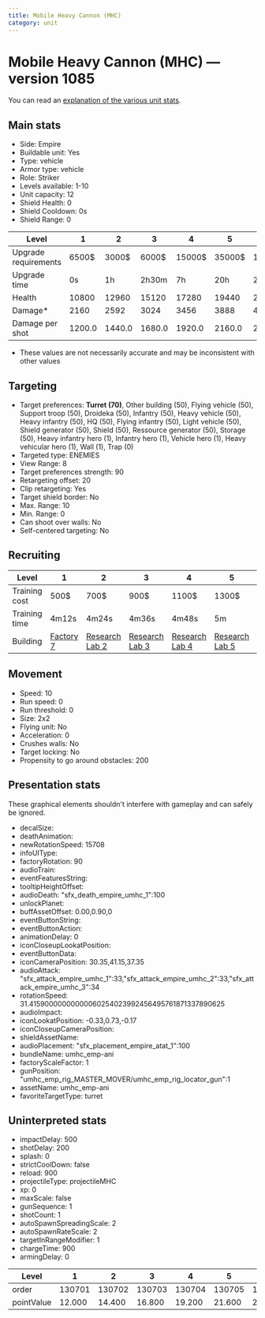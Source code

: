 ```yaml
---
title: Mobile Heavy Cannon (MHC)
category: unit
---
```


# Mobile Heavy Cannon (MHC) — version 1085

You can read an [explanation  of the various unit stats](unitexplained.md).

## Main stats

  * Side: Empire
  * Buildable unit: Yes
  * Type: vehicle
  * Armor type: vehicle
  * Role: Striker
  * Levels available: 1-10
  * Unit capacity: 12
  * Shield Health: 0
  * Shield Cooldown: 0s
  * Shield Range: 0

|Level               |1     |2     |3     |4     |5     |6      |7      |8      |9       |10      |
|--------------------|------|------|------|------|------|-------|-------|-------|--------|--------|
|Upgrade requirements|6500$ |3000$ |6000$ |15000$|35000$|115000$|200000$|385000$|1250000$|2250000$|
|Upgrade time        |0s    |1h    |2h30m |7h    |20h   |2d12h  |4d     |6d     |1w1d    |1w5d    |
|Health              |10800 |12960 |15120 |17280 |19440 |21600  |23760  |25920  |28080   |32400   |
|Damage*             |2160  |2592  |3024  |3456  |3888  |4320   |4752   |5184   |5616    |6480    |
|Damage per shot     |1200.0|1440.0|1680.0|1920.0|2160.0|2400.0 |2640.0 |2880.0 |3120.0  |3600.0  |

* These values are not necessarily accurate and may be inconsistent with other values

## Targeting

  * Target preferences: **Turret (70)**, Other building (50), Flying vehicle (50), Support troop (50), Droideka (50), Infantry (50), Heavy vehicle (50), Heavy infantry (50), HQ (50), Flying infantry (50), Light vehicle (50), Shield generator (50), Shield (50), Ressource generator (50), Storage (50), Heavy infantry hero (1), Infantry hero (1), Vehicle hero (1), Heavy vehicular hero (1), Wall (1), Trap (0)
  * Targeted type: ENEMIES
  * View Range: 8
  * Target preferences strength: 90
  * Retargeting offset: 20
  * Clip retargeting: Yes
  * Target shield border: No
  * Max. Range: 10
  * Min. Range: 0
  * Can shoot over walls: No
  * Self-centered targeting: No

## Recruiting

|Level        |1                              |2                                      |3                                      |4                                      |5                                      |6                                      |7                                      |8                                      |9                                      |10                                      |
|-------------|-------------------------------|---------------------------------------|---------------------------------------|---------------------------------------|---------------------------------------|---------------------------------------|---------------------------------------|---------------------------------------|---------------------------------------|----------------------------------------|
|Training cost|500$                           |700$                                   |900$                                   |1100$                                  |1300$                                  |1500$                                  |1700$                                  |2400$                                  |2700$                                  |3000$                                   |
|Training time|4m12s                          |4m24s                                  |4m36s                                  |4m48s                                  |5m                                     |5m12s                                  |5m24s                                  |5m36s                                  |5m48s                                  |6m                                      |
|Building     |[Factory 7](empireFactory.html)|[Research Lab 2](empireOffenseLab.html)|[Research Lab 3](empireOffenseLab.html)|[Research Lab 4](empireOffenseLab.html)|[Research Lab 5](empireOffenseLab.html)|[Research Lab 6](empireOffenseLab.html)|[Research Lab 7](empireOffenseLab.html)|[Research Lab 8](empireOffenseLab.html)|[Research Lab 9](empireOffenseLab.html)|[Research Lab 10](empireOffenseLab.html)|

## Movement

  * Speed: 10
  * Run speed: 0
  * Run threshold: 0
  * Size: 2x2
  * Flying unit: No
  * Acceleration: 0
  * Crushes walls: No
  * Target locking: No
  * Propensity to go around obstacles: 200

## Presentation stats

These graphical elements shouldn't interfere with gameplay and can safely be ignored.

  * decalSize: 
  * deathAnimation: 
  * newRotationSpeed: 15708
  * infoUIType: 
  * factoryRotation: 90
  * audioTrain: 
  * eventFeaturesString: 
  * tooltipHeightOffset: 
  * audioDeath: "sfx_death_empire_umhc_1":100
  * unlockPlanet: 
  * buffAssetOffset: 0.00,0.90,0
  * eventButtonString: 
  * eventButtonAction: 
  * animationDelay: 0
  * iconCloseupLookatPosition: 
  * eventButtonData: 
  * iconCameraPosition: 30.35,41.15,37.35
  * audioAttack: "sfx_attack_empire_umhc_1":33,"sfx_attack_empire_umhc_2":33,"sfx_attack_empire_umhc_3":34
  * rotationSpeed: 31.41590000000000060254023992456495761871337890625
  * audioImpact: 
  * iconLookatPosition: -0.33,0.73,-0.17
  * iconCloseupCameraPosition: 
  * shieldAssetName: 
  * audioPlacement: "sfx_placement_empire_atat_1":100
  * bundleName: umhc_emp-ani
  * factoryScaleFactor: 1
  * gunPosition: "umhc_emp_rig_MASTER_MOVER/umhc_emp_rig_locator_gun":1
  * assetName: umhc_emp-ani
  * favoriteTargetType: turret

## Uninterpreted stats

  * impactDelay: 500
  * shotDelay: 200
  * splash: 0
  * strictCoolDown: false
  * reload: 900
  * projectileType: projectileMHC
  * xp: 0
  * maxScale: false
  * gunSequence: 1
  * shotCount: 1
  * autoSpawnSpreadingScale: 2
  * autoSpawnRateScale: 2
  * targetInRangeModifier: 1
  * chargeTime: 900
  * armingDelay: 0

|Level     |1     |2     |3     |4     |5     |6     |7     |8     |9     |10    |
|----------|------|------|------|------|------|------|------|------|------|------|
|order     |130701|130702|130703|130704|130705|130706|130707|130708|130709|130710|
|pointValue|12.000|14.400|16.800|19.200|21.600|24.000|26.400|28.800|31.200|36.000|

